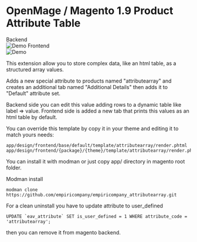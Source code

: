 # OpenMage / Magento 1.9  Product Attribute Table
Backend<br>
![Demo](https://user-images.githubusercontent.com/5071467/32837692-c0a960be-ca0e-11e7-8103-95e6c7ad75c0.gif)
Frontend<br>
![Demo](https://user-images.githubusercontent.com/5071467/32839373-7f1a576a-ca14-11e7-9187-a655eb10b594.png)

This extension allow you to store complex data, like an html table, as a structured array values.

Adds a new special attribute to products named "attributearray" and creates an additional tab named "Additional Details" then adds it to "Default" attribute set.

Backend side you can edit this value adding rows to a dynamic table like label => value.
Frontend side is added a new tab that prints this values as an html table by default.

You can override this template by copy it in your theme and editing it to match yours needs:
```
app/design/frontend/base/default/template/attributearray/render.phtml
app/design/frontend/{package}/{theme}/template/attributearray/render.phtml
```

You can install it with modman or just copy app/ directory in magento root folder.

Modman install
```
modman clone https://github.com/empiricompany/empiricompany_attributearray.git
```

For a clean uninstall you have to update attribute to user_defined
```
UPDATE `eav_attribute` SET is_user_defined = 1 WHERE attribute_code = 'attributearray';
```
then you can remove it from magento backend.
